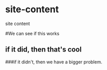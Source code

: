 # site-content
site content


#We can see if this works

## if it did, then that's cool

###if it didn't, then we have a bigger problem.
